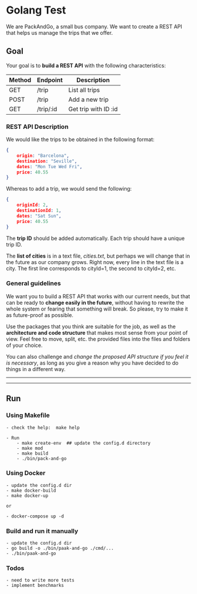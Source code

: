 # Golang Test

We are PackAndGo, a small bus company. We want to create a REST API that helps us manage the trips that we offer.

## Goal

Your goal is to **build a REST API** with the following characteristics:

| Method | Endpoint  | Description          |
|--------|-----------|----------------------|
| GET    | /trip     | List all trips       |
| POST   | /trip     | Add a new trip       |
| GET    | /trip/:id | Get trip with ID :id |

### REST API Description

We would like the trips to be obtained in the following format:

```json
{
    origin: "Barcelona",
    destination: "Seville",
    dates: "Mon Tue Wed Fri",
    price: 40.55
}
```

Whereas to add a trip, we would send the following:

```json
{
    originId: 2,
    destinationId: 1,
    dates: "Sat Sun",
    price: 40.55
}
```

The **trip ID** should be added automatically. Each trip should have a unique trip ID.

The **list of cities** is in a text file, *cities.txt*, but perhaps we will change that in the future as our company grows. Right now, every line in the text file is a city. The first line corresponds to cityId=1, the second to cityId=2, etc.

### General guidelines

We want you to build a REST API that works with our current needs, but that can be ready to **change easily in the future**, without having to rewrite the whole system or fearing that something will break. So please, try to make it as future-proof as possible.

Use the packages that you think are suitable for the job, as well as the **architecture and code structure** that makes most sense from your point of view. Feel free to move, split, etc. the provided files into the files and folders of your choice.

You can also challenge and *change the proposed API structure if you feel it is necessary*, as long as you give a reason why you have decided to do things in a different way.

--- 
---

## Run

### Using Makefile
    - check the help:  make help

    - Run
        - make create-env  ## update the config.d directory
        - make mod
        - make build
        - ./bin/pack-and-go

### Using Docker
    - update the config.d dir
    - make docker-build
    - make docker-up
    
    or 
    
    - docker-compose up -d

### Build and run it manually
    - update the config.d dir
    - go build -o ./bin/paak-and-go ./cmd/...
    - ./bin/paak-and-go


### Todos
    - need to write more tests
    - implement benchmarks